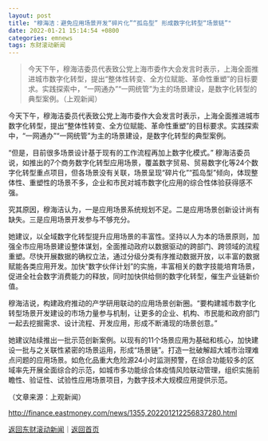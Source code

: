```yaml
---
layout: post
title: "穆海洁：避免应用场景开发“碎片化”“孤岛型” 形成数字化转型“场景链”"
date: 2022-01-21 15:14:54 +0800
categories: emnews
tags: 东财滚动新闻
---
```

> 今天下午，穆海洁委员代表致公党上海市委作大会发言时表示，上海全面推进城市数字化转型，提出“整体性转变、全方位赋能、革命性重塑”的目标要求。实践探索中，“一网通办”“一网统管”为主的场景建设，是数字化转型的典型案例。（上观新闻）

<p>今天下午，穆海洁委员代表致公党上海市委作大会发言时表示，上海全面推进城市数字化转型，提出“整体性转变、全方位赋能、革命性重塑”的目标要求。实践探索中，“一网通办”“一网统管”为主的场景建设，是数字化转型的典型案例。</p>
 <p>“但是，目前很多场景设计基于现有的工作流程再加上数字化模式。” 穆海洁委员说，如推出的7个商务数字化转型应用场景，覆盖数字贸易、贸易数字化等24个数字化转型重点项目，但各场景没有关联，场景呈现“碎片化”“孤岛型”倾向，体现整体性、重塑性的场景不多，企业和市民对城市数字化应用的综合性体验获得感不强。</p>
 <p>究其原因，穆海洁认为，一是应用场景系统规划不足。二是应用场景创新设计尚有缺失。三是应用场景开发参与不够充分。</p>
 <p>她建议，以全域数字化转型提升应用场景的丰富性。坚持以人为本的场景原则，加强全市应用场景建设整体谋划，全面推动政府以数据驱动的跨部门、跨领域的流程重塑。尽快开展数据的确权立法，通过分级分类有序推动数据开放，以丰富的数据赋能各类应用开发。加快“数字伙伴计划”的实施，丰富相关的数字技能培育场景，促进全社会数字消费能力的释放，同时加快供给侧的数字化转型，催生产业链新价值。</p>
 <p>穆海洁说，构建政府推动的产学研用联动的应用场景创新圈。“要构建城市数字化转型场景开发建设的市场力量参与机制，让更多的企业、机构、市民能和政府部门一起去挖掘需求、设计流程、开发应用，形成不断涌现的场景创意。”</p>
 <p>她建议陆续推出一批示范创新案例。以现有的11个场景应用为基础和核心，加快建设一批与之关联性紧密的场景运用，形成“场景链”。打造一批破解超大城市治理难点问题的应用场景。如危化品重大危险源24小时监测预警，在综合功能较多的区域率先开展全面综合的示范，如城市多功能综合体疫情风险联动管理，组织实施前瞻性、验证性、试验性应用场景项目，为数字技术大规模应用提供示范。</p><p class="em_media">（文章来源：上观新闻）</p>

<http://finance.eastmoney.com/news/1355,202201212256837280.html>

[返回东财滚动新闻](//finews.withounder.com/emnews/)｜[返回首页](//finews.withounder.com/)